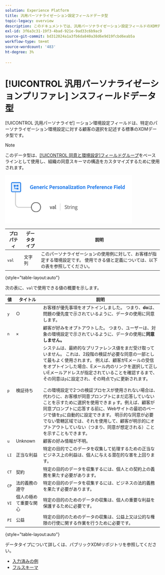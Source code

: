 ```yaml
---
solution: Experience Platform
title: 汎用パーソナライゼーション設定フィールドデータ型
topic-legacy: overview
description: このドキュメントでは、汎用パーソナライゼーション設定フィールドのXDMデータタイプの概要を説明します。
exl-id: 3f6a3c31-19f3-4bad-921e-9ad33c6b9ac9
source-git-commit: bd312024a1a3fb6da840a38d6e9d19fcbd6eab5a
workflow-type: tm+mt
source-wordcount: '483'
ht-degree: 3%

---
```


# [!UICONTROL 汎用パーソナライゼーションプリファレ] ンスフィールドデータ型

[!UICONTROL 汎用パーソナライゼ] ーション環境設定フィールドは、特定のパーソナライゼーション環境設定に対する顧客の選択を記述する標準のXDMデータ型です。

>[!NOTE]
>
>このデータ型は、[[!UICONTROL 同意と環境設定]フィールドグループ](../field-groups/profile/consents.md)をベースラインとして使用し、組織の同意スキーマの構造をカスタマイズするために使用されます。

![](../images/data-types/personalization-field.png)

| プロパティ | データタイプ | 説明 |
| --- | --- | --- |
| `val` | 文字列 | このパーソナライゼーションの使用例に対して、お客様が指定する環境設定です。 使用できる値と定義については、以下の表を参照してください。 |

{style=&quot;table-layout:auto&quot;}

次の表に、`val`で使用できる値の概要を示します。

| 値 | タイトル | 説明 |
| --- | --- | --- |
| `y` | ○ | お客様が優先事項をオプトインしました。 つまり、**do**&#x200B;は、問題の優先度で示されているように、データの使用に同意します。 |
| `n` | × | 顧客が好みをオプトアウトした。 つまり、ユーザーは、対象の環境設定で示されているように、データの使用に&#x200B;**同意しません。** |
| `p` | 検証待ち | システムは、最終的なプリファレンス値をまだ受け取っていません。 これは、2段階の検証が必要な同意の一部として最もよく使用されます。 例えば、顧客がEメールの受信をオプトインした場合、Eメール内のリンクを選択して正しいEメールアドレスが指定されていることを確認するまで、その同意は`p`に設定され、その時点で`y`に更新されます。<br><br>この環境設定で2つの検証プロセスが使用されない場合は、代わりに、お客様が同意プロンプトにまだ応答していないことを示すために選択を使用できま `p` す。例えば、顧客が同意プロンプトに応答する前に、Webサイトの最初のページで値を`p`に自動的に設定できます。 明示的な同意が必要でない管轄区域では、それを使用して、顧客が明示的にオプトアウトしていない（つまり、同意が想定される）ことを示すこともできます。 |
| `u` | Unknown | 顧客の好み情報が不明。 |
| `LI` | 正当な利益 | 特定の目的でこのデータを収集して処理するための正当なビジネス上の利益は、個人に与える潜在的な害を上回ります。 |
| `CT` | 契約 | 特定の目的のデータを収集するには、個人との契約上の義務を果たす必要があります。 |
| `CP` | 法的義務の遵守 | 特定の目的のデータを収集するには、ビジネスの法的義務を果たす必要があります。 |
| `VI` | 個人の極めて重要な関心 | 特定の目的のためのデータの収集は、個人の重要な利益を保護するために必要です。 |
| `PI` | 公益 | 特定の目的のためのデータの収集は、公益上又は公的な権限の行使に関する作業を行うために必要です。 |

{style=&quot;table-layout:auto&quot;}

データタイプについて詳しくは、パブリックXDMリポジトリを参照してください。

* [入力済みの例](https://github.com/adobe/xdm/blob/master/components/datatypes/consent/personalization-field.example.1.json)
* [フルスキーマ](https://github.com/adobe/xdm/blob/master/components/datatypes/consent/personalization-field.schema.json)
